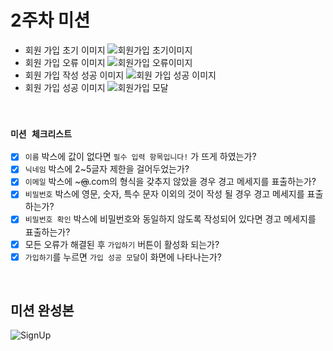 # 2주차 미션

- 회원 가입 초기 이미지
  ![회원가입 초기이미지](https://github.com/haesa/React-basic/assets/34948133/ec98a9e1-f241-45de-86a1-1c3a5a571a94)
- 회원 가입 오류 이미지
  ![회원가입 오류이미지](https://github.com/haesa/React-basic/assets/34948133/dacfbfa6-390e-4fc6-a465-3ddff59d8bfc)
- 회원 가입 작성 성공 이미지
  ![회원 가입 성공 이미지](https://github.com/haesa/React-basic/assets/34948133/350ade47-ca02-4dc7-ab18-fc22bf4afacb)
- 회원 가입 성공 이미지
  ![회원가입 모달](https://github.com/haesa/React-basic/assets/34948133/d2fd4cbc-ec47-4568-af5a-4b7b1187adc3)

<br>

### **`미션 체크리스트`**

- [x] `이름` 박스에 값이 없다면 `필수 입력 항목입니다!` 가 뜨게 하였는가?
- [x] `닉네임` 박스에 2~5글자 제한을 걸어두었는가?
- [x] `이메일` 박스에 ~~~@~~.com의 형식을 갖추지 않았을 경우 경고 메세지를 표출하는가?
- [x] `비밀번호` 박스에 영문, 숫자, 특수 문자 이외의 것이 작성 될 경우 경고 메세지를 표출하는가?
- [x] `비밀번호 확인` 박스에 비밀번호와 동일하지 않도록 작성되어 있다면 경고 메세지를 표출하는가?
- [x] 모든 오류가 해결된 후 `가입하기` 버튼이 활성화 되는가?
- [x] `가입하기`를 누르면 `가입 성공 모달`이 화면에 나타나는가?

<br>

## 미션 완성본

![SignUp](https://github.com/haesa/React-basic/assets/34948133/68a72757-bf8d-4d15-aa30-ba2fefd8fcec)
